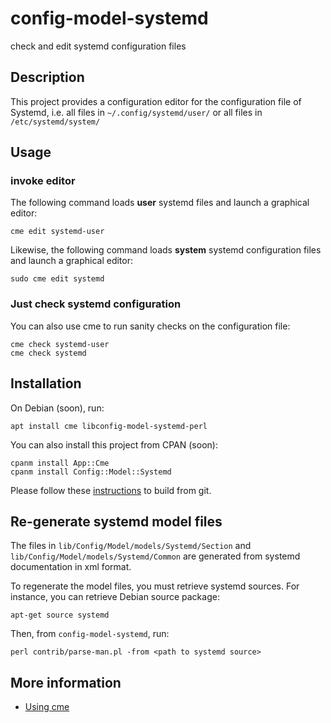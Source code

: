 # config-model-systemd

check and edit systemd configuration files

## Description

This project provides a configuration editor for the 
configuration file of Systemd, i.e. all files in `~/.config/systemd/user/` or
all files in `/etc/systemd/system/`

## Usage

### invoke editor

The following command loads **user** systemd files and launch a graphical
editor:

    cme edit systemd-user

Likewise, the following command loads **system** systemd configuration
files and launch a graphical editor:

    sudo cme edit systemd

### Just check systemd configuration

You can also use cme to run sanity checks on the configuration file:

    cme check systemd-user
    cme check systemd

## Installation

On Debian (soon), run:

    apt install cme libconfig-model-systemd-perl

You can also install this project from CPAN (soon):

    cpanm install App::Cme
    cpanm install Config::Model::Systemd

Please follow these [instructions](README.build-from-git) to build from git.

## Re-generate systemd model files

The files in `lib/Config/Model/models/Systemd/Section` and
`lib/Config/Model/models/Systemd/Common` are generated from systemd
documentation in xml format.

To regenerate the model files, you must retrieve systemd sources. For instance, you
can retrieve Debian source package:

    apt-get source systemd

Then, from `config-model-systemd`, run:

    perl contrib/parse-man.pl -from <path to systemd source>

## More information

* [Using cme](https://github.com/dod38fr/config-model/wiki/Using-cme)
    
